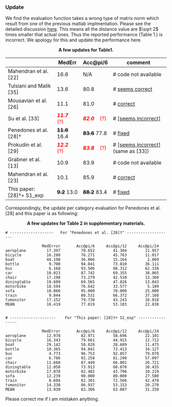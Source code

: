 ### Update

We find the evaluation function takes a wrong type of matrix norm which result from one of the previous matlab implmentation. Please see the detailed discussion [here](https://github.com/leoshine/Spherical_Regression/issues/8). This means all the distance value are $\sqrt 2$​ times smaller that actual ones. Thus the reported performance (Table 1.)  is incorrect.  We apology for this and update the performance here.

<center><b>A few updates for Table1.</b></center>

|                           | MedErr                                           | Acc@pi/6                                         | comment                                                      |
| ------------------------- | ------------------------------------------------ | ------------------------------------------------ | ------------------------------------------------------------ |
| Mahendran et al. [22]     | 16.6                                             | N/A                                              | # code not available                                         |
| Tulsiani and Malik [35]   | 13.6                                             | 80.8                                             | # [seems correct](https://github.com/shubhtuls/ViewpointsAndKeypoints/blob/1d57050601f4a3f7842b2953be524f47d4f53b36/evaluate/evaluatePredictionError.m) |
| Mousavian et al. [26]     | 11.1                                             | 81.0                                             | # [correct](https://github.com/geopavlakos/object3d/blob/master/code/pascal3d_res.m) |
| Su et al. [33]            | <span style='color:red'>***11.7***    (?)</span> | <span style='color:red'>***82.0***    (?)</span> | # [[seems incorrect]](https://github.com/ShapeNet/RenderForCNN/blob/c0bee04aad3dc2f0ae5de71daf6d51664ce02e76/view_estimation/compute_vp_acc_mederror.m#L16) |
| Penedones et al. [28]†    | ~~**11.6**~~   16.4                              | ~~**83.6**~~   77.8                              | # [fixed](https://github.com/leoshine/Spherical_Regression/commit/4fce2986600b4739fffbfa7501f18a47abe095e3) |
| Prokudin et al. [29]      | <span style='color:red'>***12.2***    (?)</span> | <span style='color:red'>***83.8***    (?)</span> | # [[seems incorrect]](https://github.com/sergeyprokudin/deep_direct_stat/blob/master/view_estimation/compute_vp_acc_mederror.m) (same as [33]) |
| Grabner et al. [13]       | 10.9                                             | 83.9                                             | # code not available                                         |
| Mahendran et al. [23]     | 10.1                                             | 85.9                                             | # [correct ](https://github.com/JHUVisionLab/multi-modal-regression/blob/master/evaluateGeodesicBDModel_quaternion.py) |
| This paper: [28]†+ S1_exp | ~~**9.2**~~   13.0                               | ~~**88.2**~~   83.4                              | # [fixed](https://github.com/leoshine/Spherical_Regression/commit/4fce2986600b4739fffbfa7501f18a47abe095e3) |



Correspondingly, the update per category evaluation for Penedones et al. [28] and this paper is as following:

<center><b>A few updates for Table 2 in supplementary materials.</b></center>

```
# -------------------   For "Penedones et al. [28]†" -------------------- 

                MedError       Acc@pi/6     Acc@pi/12     Acc@pi/24
aeroplane         17.397         70.652        41.304        11.957
bicycle           16.280         76.271        45.763        11.017
boat              44.198         36.066        15.164         2.869
bottle             9.700         94.841        73.810        36.111
bus                6.168         93.506        88.312        62.338
car               10.023         87.742        69.355        38.065
chair             17.198         73.279        42.510        13.360
diningtable       19.609         69.565        47.826        13.043
motorbike         18.594         76.642        33.577         5.109
sofa              10.866         95.000        70.000        25.000
train              9.844         80.531        66.372        37.168
tvmonitor         17.152         79.730        43.243        18.018
MEAN              16.419         77.819        53.103        22.838


# --------------------    For "This paper: [28]†+ S1_exp" -----------------

                MedError       Acc@pi/6     Acc@pi/12     Acc@pi/24   
aeroplane         12.978         82.971        58.696        22.101  
bicycle           16.343         79.661        44.915        12.712  
boat              29.142         50.820        28.689        11.475  
bottle            10.365         94.841        73.413        34.127  
bus                4.773         96.753        92.857        79.870  
car                6.786         92.258        81.290        57.097  
chair             11.660         87.449        66.802        26.721  
diningtable       12.058         73.913        60.870        30.435  
motorbike         17.078         82.482        43.796        10.219  
sofa              12.239         90.000        80.000        27.500  
train              8.604         82.301        72.566        42.478  
tvmonitor         14.338         86.937        53.153        20.270  
MEAN              13.030         83.366        63.087        31.250 

```



Please correct me if I am mistaken anything.

